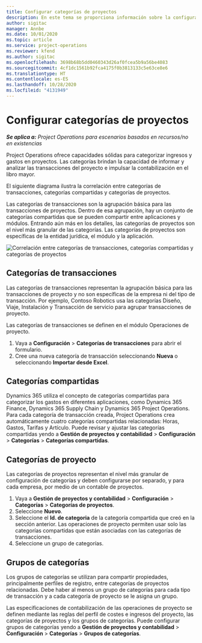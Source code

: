 ```yaml
---
title: Configurar categorías de proyectos
description: En este tema se proporciona información sobre la configuración de categorías de proyecto.
author: sigitac
manager: Annbe
ms.date: 10/01/2020
ms.topic: article
ms.service: project-operations
ms.reviewer: kfend
ms.author: sigitac
ms.openlocfilehash: 3698b68b5dd0460343d26af0fcea5b9a56be4083
ms.sourcegitcommit: 4cf1dc1561b92fca4175f0b3813133c5e63ce8e6
ms.translationtype: HT
ms.contentlocale: es-ES
ms.lasthandoff: 10/28/2020
ms.locfileid: "4131949"
---
```

# <a name="configure-project-categories"></a>Configurar categorías de proyectos

_**Se aplica a:** Project Operations para escenarios basados en recursos/no en existencias_

Project Operations ofrece capacidades sólidas para categorizar ingresos y gastos en proyectos. Las categorías brindan la capacidad de informar y analizar las transacciones del proyecto e impulsar la contabilización en el libro mayor.

El siguiente diagrama ilustra la correlación entre categorías de transacciones, categorías compartidas y categorías de proyectos. 

Las categorías de transacciones son la agrupación básica para las transacciones de proyectos. Dentro de esa agrupación, hay un conjunto de categorías compartidas que se pueden compartir entre aplicaciones y módulos. Entrando aún más en los detalles, las categorías de proyectos son el nivel más granular de las categorías. Las categorías de proyectos son específicas de la entidad jurídica, el módulo y la aplicación.

![Correlación entre categorías de transacciones, categorías compartidas y categorías de proyectos](media/project-categories.png)

## <a name="transaction-categories"></a>Categorías de transacciones

Las categorías de transacciones representan la agrupación básica para las transacciones de proyecto y no son específicas de la empresa ni del tipo de transacción. Por ejemplo, Contoso Robotics usa las categorías Diseño, Viaje, Instalación y Transacción de servicio para agrupar transacciones de proyecto.

Las categorías de transacciones se definen en el módulo Operaciones de proyecto. 
1. Vaya a **Configuración** \> **Categorías de transacciones** para abrir el formulario. 
2. Cree una nueva categoría de transacción seleccionando **Nueva** o seleccionando **Importar desde Excel**.

## <a name="shared-categories"></a>Categorías compartidas

Dynamics 365 utiliza el concepto de categorías compartidas para categorizar los gastos en diferentes aplicaciones, como Dynamics 365 Finance, Dynamics 365 Supply Chain y Dynamics 365 Project Operations. Para cada categoría de transacción creada, Project Operations crea automáticamente cuatro categorías compartidas relacionadas: Horas, Gastos, Tarifas y Artículo. Puede revisar y ajustar las categorías compartidas yendo a **Gestión de proyectos y contabilidad** \> **Configuración** \> **Categorías** \> **Categorías compartidas**.

## <a name="project-categories"></a>Categorías de proyecto

Las categorías de proyectos representan el nivel más granular de configuración de categorías y deben configurarse por separado, y para cada empresa, por medio de un contable de proyectos.

1. Vaya a **Gestión de proyectos y contabilidad** \> **Configuración** \> **Categorías** \> **Categorías de proyectos**.
2. Seleccione **Nuevo**.
3. Seleccione el **Id. de categoria** de la categoría compartida que creó en la sección anterior. Las operaciones de proyecto permiten usar solo las categorías compartidas que están asociadas con las categorías de transacciones.
4. Seleccione un grupo de categorías.

## <a name="category-groups"></a>Grupos de categorías

Los grupos de categorías se utilizan para compartir propiedades, principalmente perfiles de registro, entre categorías de proyectos relacionadas. Debe haber al menos un grupo de categorías para cada tipo de transacción y a cada categoría de proyecto se le asigna un grupo.

Las especificaciones de contabilización de las operaciones de proyecto se definen mediante las reglas del perfil de costes e ingresos del proyecto, las categorías de proyectos y los grupos de categorías. Puede configurar grupos de categorías yendo a **Gestión de proyectos y contabilidad** \> **Configuración** \> **Categorías** \> **Grupos de categorías**.
